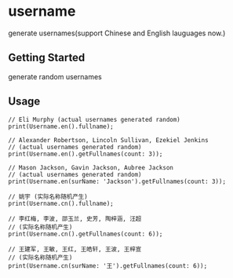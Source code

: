# username
generate usernames(support Chinese and English lauguages now.)


## Getting Started
generate random usernames

## Usage
```
// Eli Murphy (actual usernames generated random)
print(Username.en().fullname);

// Alexander Robertson, Lincoln Sullivan, Ezekiel Jenkins
// (actual usernames generated random)
print(Username.en().getFullnames(count: 3));

// Mason Jackson, Gavin Jackson, Aubree Jackson
// (actual usernames generated random)
print(Username.en(surName: 'Jackson').getFullnames(count: 3));

// 姚宇 (实际名称随机产生)
print(Username.cn().fullname);

// 李红梅, 李波, 邵玉兰, 史芳, 陶梓涵, 汪超
// (实际名称随机产生)
print(Username.cn().getFullnames(count: 6));

// 王建军, 王敏, 王红, 王皓轩, 王波, 王梓宣
// (实际名称随机产生)
print(Username.cn(surName: '王').getFullnames(count: 6));
```

